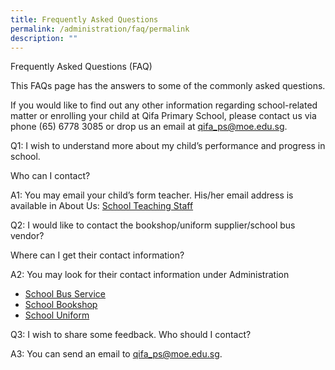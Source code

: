 ```yaml
---
title: Frequently Asked Questions
permalink: /administration/faq/permalink
description: ""
---
```

Frequently Asked Questions (FAQ)

  

This FAQs page has the answers to some of the commonly asked questions.

If you would like to find out any other information regarding school-related matter or enrolling your child at Qifa Primary School, please contact us via phone (65) 6778 3085 or drop us an email at [qifa_ps@moe.edu.sg](mailto:qifa_ps@moe.edu.sg).

  

Q1: I wish to understand more about my child’s performance and progress in school.

Who can I contact?

A1: You may email your child’s form teacher. His/her email address is available in About Us: [School Teaching Staff](https://qifapri.moe.edu.sg/about-us/school-teaching-staff)

  

Q2: I would like to contact the bookshop/uniform supplier/school bus vendor? 

Where can I get their contact information?

A2: You may look for their contact information under Administration

*   [School Bus Service](https://qifapri.moe.edu.sg/administration/school-bus-service)
*   [School Bookshop](https://qifapri.moe.edu.sg/administration/school-bookshop)
*   [School Uniform](https://qifapri.moe.edu.sg/administration/school-uniform)

  

Q3: I wish to share some feedback. Who should I contact?

A3: You can send an email to [qifa\_ps@moe.edu.sg](mailto:qifa_ps@moe.edu.sg).